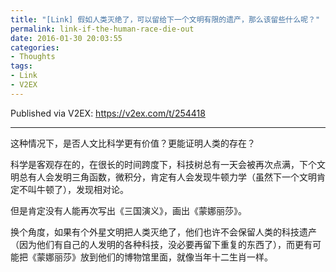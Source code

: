 ```yaml
---
title: "[Link] 假如人类灭绝了，可以留给下一个文明有限的遗产，那么该留些什么呢？"
permalink: link-if-the-human-race-die-out
date: 2016-01-30 20:03:55
categories:
- Thoughts
tags:
- Link
- V2EX
---
```


Published via V2EX: https://v2ex.com/t/254418

---

这种情况下，是否人文比科学更有价值？更能证明人类的存在？

科学是客观存在的，在很长的时间跨度下，科技树总有一天会被再次点满，下个文明总有人会发明三角函数，微积分，肯定有人会发现牛顿力学（虽然下一个文明肯定不叫牛顿了），发现相对论。

但是肯定没有人能再次写出《三国演义》，画出《蒙娜丽莎》。

换个角度，如果有个外星文明把人类灭绝了，他们也许不会保留人类的科技遗产（因为他们有自己的人发明的各种科技，没必要再留下重复的东西了），而更有可能把《蒙娜丽莎》放到他们的博物馆里面，就像当年十二生肖一样。

